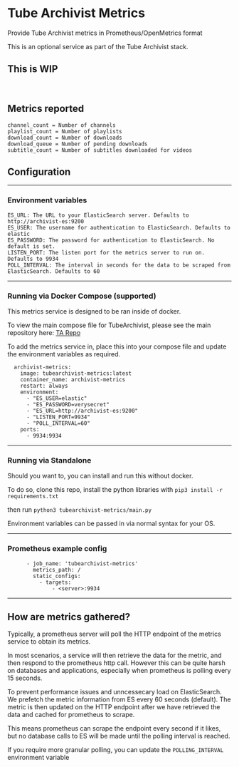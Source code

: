 # Tube Archivist Metrics
Provide Tube Archivist metrics in Prometheus/OpenMetrics format

This is an optional service as part of the Tube Archivist stack. 

**This is WIP**
---
&nbsp;

## Metrics reported
```
channel_count = Number of channels
playlist_count = Number of playlists
download_count = Number of downloads
download_queue = Number of pending downloads
subtitle_count = Number of subtitles downloaded for videos

```

## Configuration

---
### Environment variables
```
ES_URL: The URL to your ElasticSearch server. Defaults to http://archivist-es:9200
ES_USER: The username for authentication to ElasticSearch. Defaults to elastic
ES_PASSWORD: The password for authentication to ElasticSearch. No default is set.
LISTEN_PORT: The listen port for the metrics server to run on. Defaults to 9934
POLL_INTERVAL: The interval in seconds for the data to be scraped from ElasticSearch. Defaults to 60
```
---
### Running via Docker Compose (supported)
This metrics service is designed to be ran inside of docker.

To view the main compose file for TubeArchivist, please see the main repository here: [TA Repo](https://github.com/tubearchivist/tubearchivist)

To add the metrics service in, place this into your compose file and update the environment variables as required.

```
  archivist-metrics:
    image: tubearchivist-metrics:latest
    container_name: archivist-metrics
    restart: always
    environment:
      - "ES_USER=elastic"
      - "ES_PASSWORD=verysecret"
      - "ES_URL=http://archivist-es:9200"
      - "LISTEN_PORT=9934"
      - "POLL_INTERVAL=60"
    ports:
      - 9934:9934
```
---

### Running via Standalone
Should you want to, you can install and run this without docker.

To do so, clone this repo, install the python libraries with `pip3 install -r requirements.txt`

then run `python3 tubearchivist-metrics/main.py`

Environment variables can be passed in via normal syntax for your OS.

---

### Prometheus example config
```
      - job_name: 'tubearchivist-metrics'
        metrics_path: /
        static_configs:
          - targets:
              - <server>:9934
```
---
## How are metrics gathered?

Typically, a prometheus server will poll the HTTP endpoint of the metrics service to obtain its metrics.

In most scenarios, a service will then retrieve the data for the metric, and then respond to the prometheus http call. However this can be quite harsh on databases and applications, especially when prometheus is polling every 15 seconds.

To prevent performance issues and unncessecary load on ElasticSearch. We prefetch the metric information from ES every 60 seconds (default). The metric is then updated on the HTTP endpoint after we have retrieved the data and cached for prometheus to scrape.

This means prometheus can scrape the endpoint every second if it likes, but no database calls to ES will be made until the polling interval is reached.

If you require more granular polling, you can update the `POLLING_INTERVAL` environment variable